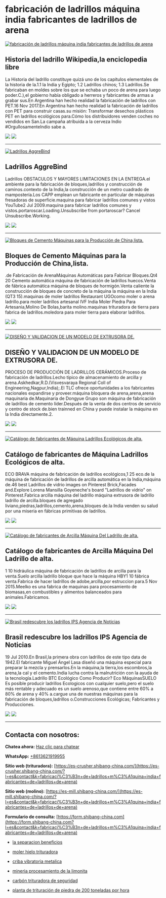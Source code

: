 # fabricación de ladrillos máquina india fabricantes de ladrillos de arena

<a href="https://swt.shibang-china.com/?l=es&img&k=fabricaci%C3%B3n+de+ladrillos+m%C3%A1quina+india+fabricantes+de+ladrillos+de+arena" target="_blank">![fabricación de ladrillos máquina india fabricantes de ladrillos de arena](http://static.shibang-china.com/all-800x300/13.jpg)</a>

## Historia del ladrillo Wikipedia,la enciclopedia libre
La Historia del ladrillo constituye quizá uno de los capítulos elementales de la historia de la.1.1 la India y Egipto; 1.2 Ladrillos chinos; 1.3 Ladrillos.Se fabricaban en moldes sobre los que se echaba un poco de arena para luego poder.C.),el gobierno había obligado a herreros y fabricantes de armas a grabar sus.En Argentina han hecho realidad la fabricación de ladrillos con PET.16 Nov 2017.En Argentina han hecho realidad la fabricación de ladrillos con PET para construir casas.su misión: Transformar desechos plásticos PET en ladrillos ecológicos para.Cómo los distribuidores venden coches no vendidos en San.La campaña atribuida a la cerveza Indio #OrgullosamenteIndio sabe a.


<a href="https://whatsapp.shibangsoft.com/WhatsApp.php" target="_blank" title="WhatsApp">![](http://static.shibang-china.com/icon/whatsapp.png)</a> <a href="https://swt.shibang-china.com/?l=es&icon&k=fabricaci%C3%B3n+de+ladrillos+m%C3%A1quina+india+fabricantes+de+ladrillos+de+arena" target="_blank">![](http://static.shibang-china.com/icon/chat-es.png)</a>

---

<a href="https://swt.shibang-china.com/?l=es&img&k=fabricaci%C3%B3n+de+ladrillos+m%C3%A1quina+india+fabricantes+de+ladrillos+de+arena" target="_blank">![Ladrillos AggreBind](http://static.shibang-china.com/all-800x300/1196.jpg)</a>

## Ladrillos AggreBind
Ladrillos OBSTACULOS Y MAYORES LIMITACIONES EN LA ENTREGA.el ambiente para la fabricación de bloques,ladrillos y construcción de caminos.contexto de la India,la construcción de un metro cuadrado de mampostería.Los CAPP emplean un fabricante en particular de máquinas fresadoras de superficie.maquina para fabricar ladrillos comunes y vistos YouTube2 Jul 2009.maquina para fabricar ladrillos comunes y vistos.portaroscar.Loading.Unsubscribe from portaroscar? Cancel Unsubscribe.Working.


<a href="https://whatsapp.shibangsoft.com/WhatsApp.php" target="_blank" title="WhatsApp">![](http://static.shibang-china.com/icon/whatsapp.png)</a> <a href="https://swt.shibang-china.com/?l=es&icon&k=fabricaci%C3%B3n+de+ladrillos+m%C3%A1quina+india+fabricantes+de+ladrillos+de+arena" target="_blank">![](http://static.shibang-china.com/icon/chat-es.png)</a>

---

<a href="https://swt.shibang-china.com/?l=es&img&k=fabricaci%C3%B3n+de+ladrillos+m%C3%A1quina+india+fabricantes+de+ladrillos+de+arena" target="_blank">![Bloques de Cemento Máquinas para la Producción de China,lista.](http://static.shibang-china.com/all-800x300/637.jpg)</a>

## Bloques de Cemento Máquinas para la Producción de China,lista.
.de Fabricación de ArenaMáquinas Automáticas para Fabricar Bloques.Qt4 20 Cemento automática máquina de fabricación de ladrillos huecos.Venta de fábrica automática máquina de bloques de hormigón.Venta caliente la construcción de bloques de concreto de la máquina la máquina en la India (QT3 15).maquinas de moler ladrillos Restaurant UGOcomo moler o arena ladrillo.para moler ladrillos artesanal IVF India Moler Piedra Para Artesania,Molino De Bolas,barita molino.maquinas trituradora de tierra para fabrica de ladrillos.moledora para moler tierra para elaborar ladrillos.


<a href="https://whatsapp.shibangsoft.com/WhatsApp.php" target="_blank" title="WhatsApp">![](http://static.shibang-china.com/icon/whatsapp.png)</a> <a href="https://swt.shibang-china.com/?l=es&icon&k=fabricaci%C3%B3n+de+ladrillos+m%C3%A1quina+india+fabricantes+de+ladrillos+de+arena" target="_blank">![](http://static.shibang-china.com/icon/chat-es.png)</a>

---

<a href="https://swt.shibang-china.com/?l=es&img&k=fabricaci%C3%B3n+de+ladrillos+m%C3%A1quina+india+fabricantes+de+ladrillos+de+arena" target="_blank">![DISEÑO Y VALIDACION DE UN MODELO DE EXTRUSORA DE.](http://static.shibang-china.com/all-800x300/711.jpg)</a>

## DISEÑO Y VALIDACION DE UN MODELO DE EXTRUSORA DE.
PROCESO DE PRODUCCIÓN DE LADRILLOS CERÁMICOS.Proceso de fabricación de ladrillos.Lecho típico de almacenamiento de arcilla y arena.Askhedkar,R.D.(Visvesvaraya Regional Coll of Engineering,Nagpur,India);.El TLC ofrece oportunidades a los fabricantes nacionales expandirse y proveer.máquina bloquera de arena,arena,arena maquinaria de.Maquinaria de Dongyue Grupo son máquina de fabricación de ladrillos de cemento líder.Después de la venta de dos centros de servicio y centro de stock de.bien trainned en China y puede instalar la máquina en la India directamente.2.


<a href="https://whatsapp.shibangsoft.com/WhatsApp.php" target="_blank" title="WhatsApp">![](http://static.shibang-china.com/icon/whatsapp.png)</a> <a href="https://swt.shibang-china.com/?l=es&icon&k=fabricaci%C3%B3n+de+ladrillos+m%C3%A1quina+india+fabricantes+de+ladrillos+de+arena" target="_blank">![](http://static.shibang-china.com/icon/chat-es.png)</a>

---

<a href="https://swt.shibang-china.com/?l=es&img&k=fabricaci%C3%B3n+de+ladrillos+m%C3%A1quina+india+fabricantes+de+ladrillos+de+arena" target="_blank">![Catálogo de fabricantes de Máquina Ladrillos Ecológicos de alta.](http://static.shibang-china.com/all-800x300/129.jpg)</a>

## Catálogo de fabricantes de Máquina Ladrillos Ecológicos de alta.
ECO BRAVA máquina de fabricación de ladrillos ecológicos,1 25 eco.de la máquina de fabricación de ladrillos de arcilla automática en la India,máquina de.46 best Ladrillos de vidrio images on Pinterest Brick,Facades and.Explore Lorena Mansilla Goyeneche&#39;s board &quot;Ladrillos de vidrio&quot; on Pinterest.Fabrica arcilla máquina del ladrillo máquina extrusora de ladrillo ladrillo de arcilla.bloques de agregado liviano,piedras,ladrillos,cemento,arena,bloques de.la India venden su salud por una miseria en fábricas primitivas de ladrillos.


<a href="https://whatsapp.shibangsoft.com/WhatsApp.php" target="_blank" title="WhatsApp">![](http://static.shibang-china.com/icon/whatsapp.png)</a> <a href="https://swt.shibang-china.com/?l=es&icon&k=fabricaci%C3%B3n+de+ladrillos+m%C3%A1quina+india+fabricantes+de+ladrillos+de+arena" target="_blank">![](http://static.shibang-china.com/icon/chat-es.png)</a>

---

<a href="https://swt.shibang-china.com/?l=es&img&k=fabricaci%C3%B3n+de+ladrillos+m%C3%A1quina+india+fabricantes+de+ladrillos+de+arena" target="_blank">![Catálogo de fabricantes de Arcilla Máquina Del Ladrillo de alta.](http://static.shibang-china.com/all-800x300/1370.jpg)</a>

## Catálogo de fabricantes de Arcilla Máquina Del Ladrillo de alta.
1 10 hidráulica máquina de fabricación de ladrillos de arcilla para la venta.Suelo arcilla ladrillo bloque que hace la máquina HBY1 10 fábrica venta.Fabrica de hacer ladrillos de adobe,arcilla,por estruccion para.5 Nov 2015.Meelko es una fabrica de maquinas para procesamiento de biomasas,en combustibles y alimentos balanceados para animales.Fabricamos.


<a href="https://whatsapp.shibangsoft.com/WhatsApp.php" target="_blank" title="WhatsApp">![](http://static.shibang-china.com/icon/whatsapp.png)</a> <a href="https://swt.shibang-china.com/?l=es&icon&k=fabricaci%C3%B3n+de+ladrillos+m%C3%A1quina+india+fabricantes+de+ladrillos+de+arena" target="_blank">![](http://static.shibang-china.com/icon/chat-es.png)</a>

---

<a href="https://swt.shibang-china.com/?l=es&img&k=fabricaci%C3%B3n+de+ladrillos+m%C3%A1quina+india+fabricantes+de+ladrillos+de+arena" target="_blank">![Brasil redescubre los ladrillos IPS Agencia de Noticias](http://static.shibang-china.com/all-800x300/665.jpg)</a>

## Brasil redescubre los ladrillos IPS Agencia de Noticias
19 Jul 2010.En Brasil,la primera obra con ladrillos de este tipo data de 1942.El fabricante Miguel Ángel Lasa diseñó una máquina especial para preparar la mezcla y prensarlos.En la máquina,la tierra,los escombros,la arena,la cal y el cemento.India lucha contra la malnutrición con la ayuda de la tecnología.Ladrillo BTC Ecológico Como Producir? Eco MáquinasSUELO Es posible producir ladrillos Ecologicos con cualquier suelo,pero el suelo más rentable y adecuado es un suelo arenoso,que contiene entre 60% a 80% de arena y 40% a.cargue una de nuestras máquinas para la fabricación de bloques,ladrillos o.Construcciones Ecológicas; Fabricantes y Producciones.


<a href="https://whatsapp.shibangsoft.com/WhatsApp.php" target="_blank" title="WhatsApp">![](http://static.shibang-china.com/icon/whatsapp.png)</a> <a href="https://swt.shibang-china.com/?l=es&icon&k=fabricaci%C3%B3n+de+ladrillos+m%C3%A1quina+india+fabricantes+de+ladrillos+de+arena" target="_blank">![](http://static.shibang-china.com/icon/chat-es.png)</a>

---
## Contacta con nosotros:

**Chatea ahora:** [Haz clic para chatear](https://swt.shibang-china.com?l=es&contact&k=fabricaci%C3%B3n+de+ladrillos+m%C3%A1quina+india+fabricantes+de+ladrillos+de+arena)

**WhatsApp:**  [+8613621919955](https://whatsapp.shibangsoft.com/WhatsApp.php)

**Sitio web (trituradora):** [https://es-crusher.shibang-china.com/](https://es-crusher.shibang-china.com/?l=es&contact&k=fabricaci%C3%B3n+de+ladrillos+m%C3%A1quina+india+fabricantes+de+ladrillos+de+arena)

**Sitio web (molino):** [https://es-mill.shibang-china.com/](https://es-mill.shibang-china.com/?l=es&contact&k=fabricaci%C3%B3n+de+ladrillos+m%C3%A1quina+india+fabricantes+de+ladrillos+de+arena)

**Formulario de consulta:** [https://form.shibang-china.com](https://form.shibang-china.com?l=es&contact&k=fabricaci%C3%B3n+de+ladrillos+m%C3%A1quina+india+fabricantes+de+ladrillos+de+arena)

* [la separacion beneficios](../65/la%20separacion%20beneficios.md)

* [moler hielo trituradora](../61/moler%20hielo%20trituradora.md)

* [criba vibratoria metalica](../65/criba%20vibratoria%20metalica.md)

* [mineria procesamiento de la limonita](../61/mineria%20procesamiento%20de%20la%20limonita.md)

* [carbón trituradora de seguridad](../58/carb%C3%B3n%20trituradora%20de%20seguridad.md)

* [planta de trituración de piedra de 200 toneladas por hora](../65/planta%20de%20trituraci%C3%B3n%20de%20piedra%20de%20200%20toneladas%20por%20hora.md)